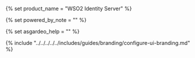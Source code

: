 {% set product_name = "WSO2 Identity Server" %}

{% set powered_by_note = "" %}

{% set asgardeo_help = "" %}

{% include "../../../../../includes/guides/branding/configure-ui-branding.md" %}
